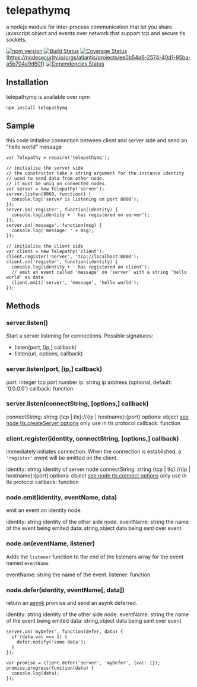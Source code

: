 # telepathymq

a nodejs module for inter-process communication that let you share javascript  object and events over network that support tcp and secure tls sockets.

[![npm version](https://badge.fury.io/js/telepathymq.svg)](https://www.npmjs.com/telepathymq)
[![Build Status](https://travis-ci.org/Atlantis-Software/telepathymq.svg?branch=master)](https://travis-ci.org/Atlantis-Software/telepathymq)
[![Coverage Status](https://coveralls.io/repos/github/Atlantis-Software/telepathymq/badge.svg?branch=master)](https://coveralls.io/github/Atlantis-Software/telepathymq?branch=master)
(https://nodesecurity.io/orgs/atlantis/projects/ee0b54d6-2574-40d1-95ba-a5b704a9d60f)
[![Dependencies Status](https://david-dm.org/Atlantis-Software/telepathymq.svg)](https://david-dm.org/Atlantis-Software/telepathymq)

## Installation
telepathymq is available over npm
```
npm install telepathymq
```

## Sample

this code initialise connection between client and server side and send an "hello world" message
```
var Telepathy = require('telepathymq');

// initialise the server side
// the constructor take a string argument for the instance identity
// used to send data from other node.
// it must be uniq on connected nodes.
var server = new Telepathy('server');
server.listen(8060, function() {
  console.log('server is listening on port 8060');
});
server.on('register', function(identity) {
  console.log(identity + ' has registered on server');
});
server.on('message', function(msg) {
  console.log('message: ' + msg);
});

// initialise the client side
var client = new Telepathy('client');
client.register('server', 'tcp://localhost:8060');
client.on('register', function(identity) {
  console.log(identity + ' has registered on client');
  // emit an event called 'message' on 'server' with a string 'hello world' as data
  client.emit('server', 'message', 'hello world');
});
```

## Methods

### server.listen()
Start a server listening for connections.
Possible signatures:
* listen(port, [ip,] callback) 
* listen(url, options, callback)

### server.listen(port, [ip,] callback) 
port: integer tcp port number
ip: string ip address (optional, default: '0.0.0.0')
callback: function

### server.listen(connectString, [options,] callback)
connectString: string {tcp | tls}://{ip | hostname}:{port}
options: object [see node tls.createServer options](https://nodejs.org/api/tls.html) only use in tls protocol
callback: function

### client.register(identity, connectString, [options,] callback)
immediately initiates connection.
When the connection is established, a `'register'` event will be emitted on the client.

identity: string identity of server node
connectString: string {tcp | tls}://{ip | hostname}:{port}
options: object [see node tls.connect options](https://nodejs.org/api/tls.html) only use in tls protocol
callback: function

### node.emit(identity, eventName, data)
emit an event on identity node.

identity: string identity of the other side node.
eventName: string the name of the event being emited
data: string,object data being sent over event

### node.on(eventName, listener)
Adds the `listener` function to the end of the listeners array for the event named `eventName`.

eventName: string the name of the event.
listener: function

### node.defer(identity, eventName[, data])
return an [asynk](https://www.npmjs.com/package/asynk) promise and send an asynk deferred.

identity: string identity of the other side node.
eventName: string the name of the event being emited
data: string,object data being sent over event

```
server.on('myDefer', function(defer, data) {
  if (data.val === 1) {
    defer.notify('some data');
  }
});

var promise = client.defer('server', 'myDefer', {val: 1});
promise.progress(function(data) {
  console.log(data);
});
```

